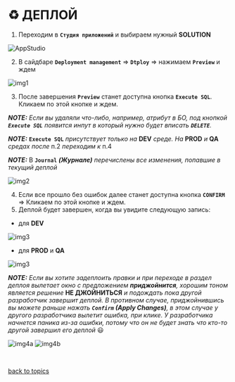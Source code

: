 # ♻️ ДЕПЛОЙ

1. Переходим в **`Студия приложений`** и выбираем нужный **SOLUTION**

![AppStudio](https://github.com/CrappyCodeMaker/ECCENTEX-KNOWLEGE/blob/main/Content/IMG/AppStudio.png?raw=true)

2. В сайдбаре **`Deployment management`** => **`Dtploy`** => нажимаем **`Preview`** и ждем

![img1](https://github.com/CrappyCodeMaker/ECCENTEX-KNOWLEGE/blob/main/Content/2%20Deploy/IMG/1.png?raw=true)

3. После завершения **`Preview`** станет доступна кнопка **`Execute SQL`**. Кликаем по этой кнопке и ждем.

**_NOTE:_** _Если вы удаляли что-либо, например, атрибут в БО, под кнопкой **`Execute SQL`** появится инпут в который нужно будет вписать **`DELETE`**._

**_NOTE:_** **`Execute SQL`** _присутствует только на_ **DEV** _среде. На_ **PROD** _и_ **QA** _средах после_ п.2 _переходим к_ п.4

**_NOTE:_** В **`Journal`** **_(Журнале)_** _перечислены все изменения, попавшие в текущий деплой_

![img2](https://github.com/CrappyCodeMaker/ECCENTEX-KNOWLEGE/blob/main/Content/2%20Deploy/IMG/2.png?raw=true)

4. Если все прошло без ошибок далее станет доступна кнопка **`CONFIRM`** => Кликаем по этой кнопке и ждем.
5. Деплой будет завершен, когда вы увидите следующую запись:

  * для **DEV**

![img3](https://github.com/CrappyCodeMaker/ECCENTEX-KNOWLEGE/blob/main/Content/2%20Deploy/IMG/3a.png?raw=true)

  * для **PROD** и **QA**

![img3](https://github.com/CrappyCodeMaker/ECCENTEX-KNOWLEGE/blob/main/Content/2%20Deploy/IMG/3b.png?raw=true)

**_NOTE:_** _Если вы хотите задеплоить правки и при переходе в раздел деплоя вылетает окно с предложением **приджойнится**, хорошим тоном является решение_ **НЕ ДЖОЙНИТЬСЯ** _и подождать пока другой разработчик завершит деплой. В противном случае, приджойнившись вы можете раньше нажать **`Confirm` _(Apply Changes)_**, в этом случае у другого разработчика вылетит ошибка, при клике. У разработчика начнется паника из-за ошибки, потому что он не будет знать что кто-то другой завершил его деплой_ 😃

  ![img4a](https://github.com/CrappyCodeMaker/ECCENTEX-KNOWLEGE/blob/main/Content/2%20Deploy/IMG/4a.png?raw=true)
  ![img4b](https://github.com/CrappyCodeMaker/ECCENTEX-KNOWLEGE/blob/main/Content/2%20Deploy/IMG/4b.png?raw=true)


<br/>

[back to topics](https://github.com/CrappyCodeMaker/ECCENTEX-KNOWLEGE/tree/main/Content/0%20Topics/Topics.md)